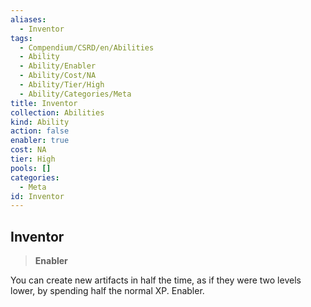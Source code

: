 ```yaml
---
aliases:
  - Inventor
tags:
  - Compendium/CSRD/en/Abilities
  - Ability
  - Ability/Enabler
  - Ability/Cost/NA
  - Ability/Tier/High
  - Ability/Categories/Meta
title: Inventor
collection: Abilities
kind: Ability
action: false
enabler: true
cost: NA
tier: High
pools: []
categories:
  - Meta
id: Inventor
---
```

## Inventor    
>**Enabler**  
    
You can create new artifacts in half the time, as if they were two levels lower, by spending half the normal XP. Enabler.
